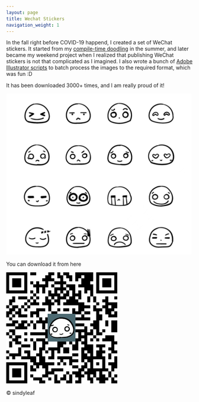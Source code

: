 ```yaml
---
layout: page
title: Wechat Stickers
navigation_weight: 1
---
```


In the fall right before COVID-19 happend, I created a set of WeChat stickers. It started from my [compile-time doodling](sketches.html) in the summer, and later became my weekend project when I realized that publishing WeChat stickers is not that complicated as I imagined. I also wrote a bunch of [Adobe Illustrator scripts](https://github.com/qinyeli/illustrator_scripts) to batch process the images to the required format, which was fun :D

It has been downloaded 3000+ times, and I am really proud of it!

<img src="images/stickers.jpg" width="500px">

You can download it from here

<img src="images/qrcode.bmp" width="300px">

© sindyleaf